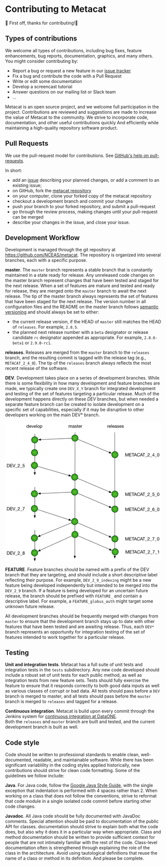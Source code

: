 # Contributing to Metacat

:tada: First off, thanks for contributing!:tada:

## Types of contributions

We welcome all types of contributions, including bug fixes, feature enhancements,
bug reports, documentation, graphics, and many others.  You might consider contributing by:

- Report a bug or request a new feature in our [issue tracker](https://github.com/NCEAS/metacat/issues)
- Fix a bug and contribute the code with a Pull Request
- Write or edit some documentation
- Develop a screencast tutorial
- Answer questions on our mailing list or Slack team
- ...

Metacat is an open source project, and we welcome full
participation in the project.  Contributions are reviewed and suggestions are
made to increase the value of Metacat to the community.  We strive to
incorporate code, documentation, and other useful contributions quickly And
efficiently while maintaining a high-quality repository software product.

## Pull Requests
We use the pull-request model for contributions. See [GitHub's help on pull-requests](https://help.github.com/articles/about-pull-requests/).

In short:

- add an [issue](https://github.com/NCEAS/metacat/issues) describing your planned changes, or add a comment to an existing issue;
- on GitHub, fork the [metacat repository](https://github.com/NCEAS/metacat)
- on your computer, clone your forked copy of the metacat repository
- checkout a development branch and commit your changes
- push your branch to your forked repository, and submit a pull-request
- go through the review process, making changes until your pull-request can be merged
- describe your changes in the issue, and close your issue.

## Development Workflow

Development is managed through the git repository at https://github.com/NCEAS/metacat.  The repository is organized into several branches, each with a specific purpose.  

**master**. The `master` branch represents a stable branch that is constantly maintained in a state ready for release. Any unreleased code changes on the master branch represent changes that have been tested and staged for the next release. When a set of features are mature and tested and ready for release, they are merged onto the `master` branch to await the next release.  The tip of the master branch always represents the set of features that have been staged for the next release. The version number in all configuration files and the README on the master branch follows [semantic versioning](https://semver.org/) and should always be set to either:

- the current release version, if the HEAD of `master` still matches the HEAD of `releases`. For example, `2.8.5`.
- the planned next release number with a `beta` designator or release candidate `rc` designator appended as appropriate.  For example, `2.8.6-beta1` or `2.9.0-rc1`.

**releases**. Releases are merged from the `master` branch to the `releases` branch, and the resulting commit is tagged with the release tag (e.g., `METACAT_2_4_0`). The tip of the `releases` branch always reflects the most recent release of the software.

**DEV**. Development takes place on a series of development branches.  While there is some
flexibility in how many development and feature branches are made, we typically
create one `DEV_X_Y` branch for integrated development and testing of the set of features
targeting a particular release.  Much of the development happens directly on these *DEV*
branches, but when needed a separate feature branch can be created to isolate development
on a specific set of capabilities, especially if it may be disruptive to other developers
working on the main DEV* branch.

![](docs/dev/images/nceas-dev-flow-full.png)

**FEATURE**. Feature branches should be named with a prefix of the DEV branch
that they are targeting,
and should include a short descriptive label reflecting their purpose.  For example,
`DEV_2_9_indexing` might be a new feature being developed independently but intended to be merged into the `DEV_2_9` branch. If a feature is being developed for an uncertain future
release, the branch should be prefixed with `FEATURE_` and contain a descriptive label.
For example, a `FEATURE_globus_auth` might target some unknown future release.

All development branches should be frequently merged with changes from `master` to
ensure that the development branch stays up to date with other features that have
been tested and are awaiting release.  Thus, each `DEV*` branch represents an opportunity
for integration testing of the set of features intended to work together for a
particular release.

## Testing

**Unit and integration tests**. Metacat has a full suite of unit tests and
integration tests in the `tests` subdirectory.
Any new code developed should include a robust set of unit tests for each public
method, as well as integration tests from new feature sets.  Tests should fully
exercise the feature to ensure that it responds correctly to both good data inputs
as well as various classes of corrupt or bad data.  All tests should pass before
a `DEV` branch is merged to master, and all tests should pass before the `master`
branch is merged to `releases` and tagged for a release.

**Continuous integration**. Metacat is build upon every commit through the Jenkins
system for [continuous integration at DataONE](https://purl.dataone.org/integration).  
Both the `releases` and `master` branch are built
and tested, and the current development branch is built as well.

## Code style

Code should be written to professional standards to enable clean, well-documented,
readable, and maintainable software.  While there has been significant variablility
in the coding styles applied historically, new contributions should strive for
clean code formatting.  Some of the guidelines we follow include:

**Java**. For Java code, follow the [Google Java Style Guide](https://google.github.io/styleguide/javaguide.html), with the single exception that indentation is performed with 4 spaces rather than 2.  When working on a class that
does not follow the conventions, strive to reformat that code module in a single
isolated code commit before starting other code changes.

**Javadoc**. All Java code should be fully documented with JavaDoc comments.  Special
attention should be paid to documentation of the public API for classes.  documentation
should strive to explain both what the code does, but also why it does it in a particular
way when appropriate.  Class and method documentation should be written to provide
sufficient context for people that are not intimately familiar with the rest of the code.
Class-level documentation often is strengthened through explaining the role of the
class in the architecture.  Avoid using tautological definitions that reuse the name of
a class or method in its definition.  And please be complete.
